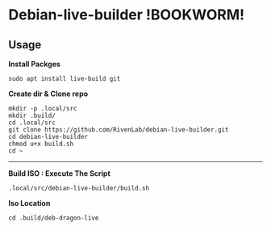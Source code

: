 # Debian-live-builder !BOOKWORM!

## Usage

**Install Packges**
```
sudo apt install live-build git
```

**Create dir & Clone repo**
```
mkdir -p .local/src
mkdir .build/
cd .local/src
git clone https://github.com/RivenLab/debian-live-builder.git
cd debian-live-builder
chmod u+x build.sh
cd ~
```
---
**Build ISO : Execute The Script**
```
.local/src/debian-live-builder/build.sh  
```
**Iso Location**
```
cd .build/deb-dragon-live
```
